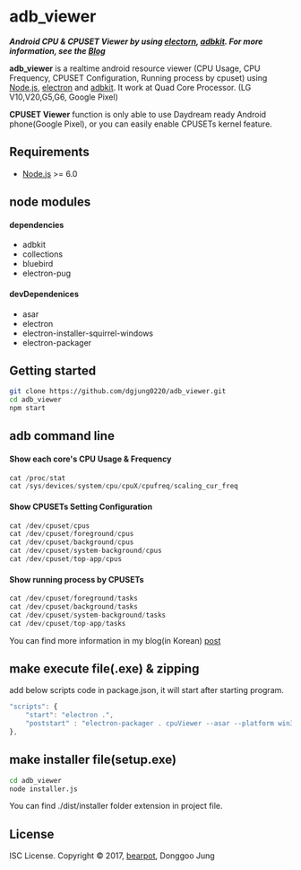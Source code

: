 # adb_viewer

_**Android CPU & CPUSET Viewer by using [electorn][electron], [adbkit][adbkit]. For more information, see the [Blog][bearpot-post]**_

**adb_viewer** is a realtime android resource viewer (CPU Usage, CPU Frequency, CPUSET Configuration, Running process by cpuset) using [Node.js][nodejs], [electron][electron] and [adbkit][adbkit]. It work at Quad Core Processor. (LG V10,V20,G5,G6, Google Pixel)

**CPUSET Viewer** function is only able to use Daydream ready Android phone(Google Pixel), or you can easily enable CPUSETs kernel feature.

## Requirements

* [Node.js][nodejs] >= 6.0

## node modules

#### dependencies

* adbkit
* collections
* bluebird 
* electron-pug

#### devDependenices

* asar
* electron
* electron-installer-squirrel-windows
* electron-packager

## Getting started

```bash
git clone https://github.com/dgjung0220/adb_viewer.git
cd adb_viewer
npm start
```

## adb command line

#### Show each core's CPU Usage & Frequency
```js
cat /proc/stat
cat /sys/devices/system/cpu/cpuX/cpufreq/scaling_cur_freq
```
#### Show CPUSETs Setting Configuration
```js
cat /dev/cpuset/cpus
cat /dev/cpuset/foreground/cpus
cat /dev/cpuset/background/cpus
cat /dev/cpuset/system-background/cpus
cat /dev/cpuset/top-app/cpus
```
#### Show running process by CPUSETs
```js
cat /dev/cpuset/foreground/tasks
cat /dev/cpuset/background/tasks
cat /dev/cpuset/system-background/tasks
cat /dev/cpuset/top-app/tasks
```

You can find more information in my blog(in Korean) [post][bearpot-post]

## make execute file(.exe) & zipping

add below scripts code in package.json, it will start after starting program.
```js
"scripts": {    
    "start": "electron .",
    "poststart" : "electron-packager . cpuViewer --asar --platform win32 --arch x64 --out dist/"
},
```

## make installer file(setup.exe)
```bash
cd adb_viewer
node installer.js
```
You can find ./dist/installer folder extension in project file.

## License
ISC License.
Copyright © 2017, [bearpot][bearpot], Donggoo Jung

[nodejs]: <http://nodejs.org/>
[electron]: <http://electron.atom.io>
[adbkit]: <https://github.com/openstf/adbkit>
[bearpot-post]: <http://bearpot.net/blog/2017/07/29/cpu-usage-cgroup-cpusets-viewer1/>
[bearpot]: <http://bearpot.net>